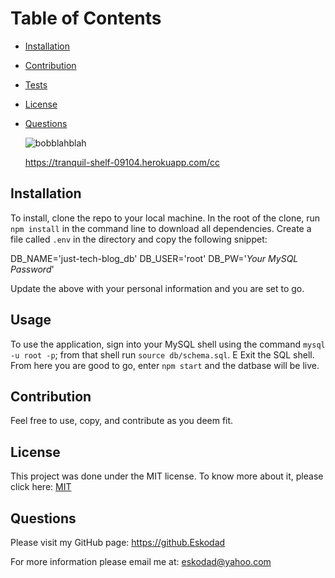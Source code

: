 # Table of Contents

* [Installation](#installation)
* [Contribution](#contribution)
* [Tests](#tests)
* [License](#license)
* [Questions](#questions)

  ![bobblahblah](https://user-images.githubusercontent.com/68794066/119280159-a97f3580-bbf5-11eb-8e63-ba8c0cc61374.PNG)
  
  <https://tranquil-shelf-09104.herokuapp.com/cc>

## Installation

   To install, clone the repo to your local machine. In the root of the clone, run `npm install` in the command line to download all dependencies. Create a file called `.env` in the directory and copy the following snippet:
  
DB_NAME='just-tech-blog_db'
  DB_USER='root'
  DB_PW='*Your MySQL Password*'

  Update the above with your personal information and you are set to go.

## Usage

  To use the application, sign into your MySQL shell using the command `mysql -u root -p`; from that shell run `source db/schema.sql`. E Exit the SQL shell. From here you are good to go, enter `npm start` and the datbase will be live.
  
## Contribution

  Feel free to use, copy, and contribute as you deem fit.

## License

  This project was done under the MIT license. To know more about it, please click here: [MIT](https://choosealicense.com/licenses/mit/)

## Questions

  Please visit my GitHub page: <https://github.Eskodad>
  
  For more information please email me at: eskodad@yahoo.com

